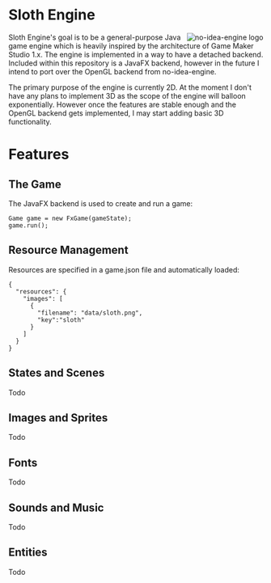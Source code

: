 # Sloth Engine
<img src="https://i.imgur.com/aIGEXcp.png" align="right" title="no-idea-engine logo">

Sloth Engine's goal is to be a general-purpose Java game engine which is heavily inspired by the architecture of Game Maker Studio 1.x. The engine is implemented in a way to have a detached backend. Included within this repository is a JavaFX backend, however in the future I intend to port over the OpenGL backend from no-idea-engine.

The primary purpose of the engine is currently 2D. At the moment I don't have any plans to implement 3D as the scope of the engine will balloon exponentially. However once the features are stable enough and the OpenGL backend gets implemented, I may start adding basic 3D functionality.

# Features

## The Game

The JavaFX backend is used to create and run a game:
```
Game game = new FxGame(gameState);
game.run();
```

## Resource Management

Resources are specified in a game.json file and automatically loaded:
```
{
  "resources": {
    "images": [
      {
        "filename": "data/sloth.png",
        "key":"sloth"
      }
    ]
  }
}
```

## States and Scenes
Todo

## Images and Sprites
Todo

## Fonts
Todo

## Sounds and Music
Todo

## Entities
Todo